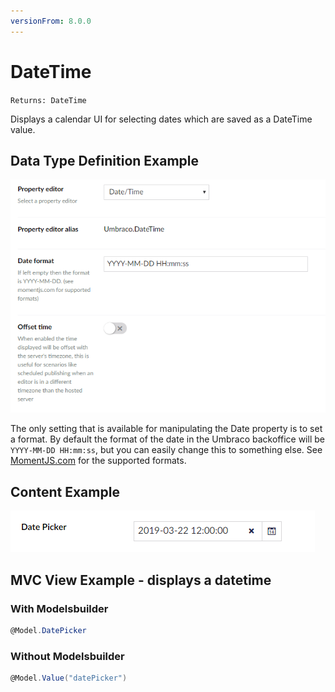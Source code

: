```yaml
---
versionFrom: 8.0.0
---
```


# DateTime

`Returns: DateTime`

Displays a calendar UI for selecting dates which are saved as a DateTime value.

## Data Type Definition Example

![Data Type Definition Example](images/date-time-v8.png)

The only setting that is available for manipulating the Date property is to set a format. By default the format of the date in the Umbraco backoffice will be `YYYY-MM-DD HH:mm:ss`, but you can easily change this to something else. See [MomentJS.com](https://momentjs.com/) for the supported formats.

## Content Example

![Content Example](images/date-picker-v8.png)

## MVC View Example - displays a datetime

### With Modelsbuilder

```csharp
@Model.DatePicker
```

### Without Modelsbuilder

```csharp
@Model.Value("datePicker")
```